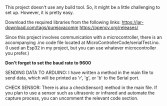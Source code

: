 This project doesn't use any build tool. So, it might be a little challenging to set up. However, it is pretty easy.

Download the required libraries from the following links:
https://jar-download.com/tags/purejavacomm
https://opencv.org/releases/

Since this project involves communication with a microcontroller, there is an accompanying .ino code file located at MicroControllerCode/serialTest.ino. (I used an Esp32 in my project, but you can use whatever microcontroller you prefer.)

****Don't forget to set the baud rate to 9600****

SENDING DATA TO ARDUINO:
I have written a method in the main file to send data, which will be printed as 'r', 'g', or 'b' to the Serial port.

CHECK SENSOR:
There is also a checkSensor() method in the main file. If you plan to use a sensor such as ultrasonic or infrared and automate the capture process, you can uncomment the relevant code section.
